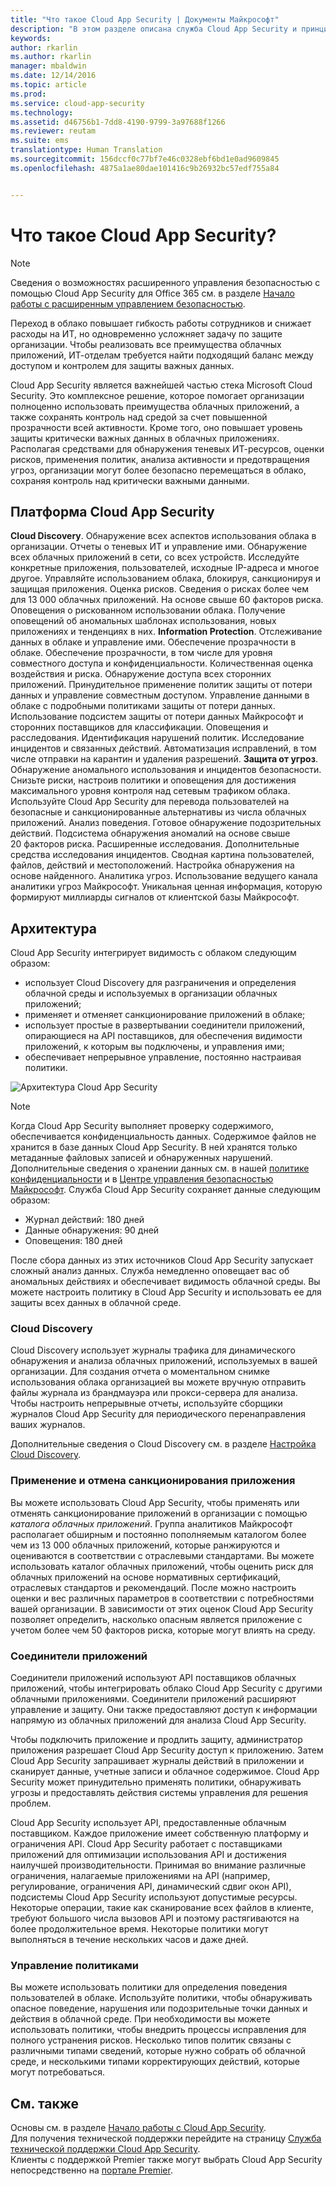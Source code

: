```yaml
---
title: "Что такое Cloud App Security | Документы Майкрософт"
description: "В этом разделе описана служба Cloud App Security и принципы ее работы."
keywords: 
author: rkarlin
ms.author: rkarlin
manager: mbaldwin
ms.date: 12/14/2016
ms.topic: article
ms.prod: 
ms.service: cloud-app-security
ms.technology: 
ms.assetid: d46756b1-7dd8-4190-9799-3a97688f1266
ms.reviewer: reutam
ms.suite: ems
translationtype: Human Translation
ms.sourcegitcommit: 156dccf0c77bf7e46c0328ebf6bd1e0ad9609845
ms.openlocfilehash: 4875a1ae80dae101416c9b26932bc57edf755a84


---
```

# <a name="what-is-cloud-app-security"></a>Что такое Cloud App Security?

> [!NOTE]
> Сведения о возможностях расширенного управления безопасностью с помощью Cloud App Security для Office 365 см. в разделе [Начало работы с расширенным управлением безопасностью](https://support.office.com/article/Get-started-with-Advanced-Management-Security-d9ee4d67-f2b3-42b4-9c9e-c4529904990a).

Переход в облако повышает гибкость работы сотрудников и снижает расходы на ИТ, но одновременно усложняет задачу по защите организации. Чтобы реализовать все преимущества облачных приложений, ИТ-отделам требуется найти подходящий баланс между доступом и контролем для защиты важных данных.  

Cloud App Security является важнейшей частью стека Microsoft Cloud Security. Это комплексное решение, которое помогает организации полноценно использовать преимущества облачных приложений, а также сохранять контроль над средой за счет повышенной прозрачности всей активности. Кроме того, оно повышает уровень защиты критически важных данных в облачных приложениях. Располагая средствами для обнаружения теневых ИТ-ресурсов, оценки рисков, применения политик, анализа активности и предотвращения угроз, организации могут более безопасно перемещаться в облако, сохраняя контроль над критически важными данными.  

## <a name="the-cloud-app-security-framework"></a>Платформа Cloud App Security  


**Cloud Discovery**. Обнаружение всех аспектов использования облака в организации. Отчеты о теневых ИТ и управление ими. Обнаружение всех облачных приложений в сети, со всех устройств. Исследуйте конкретные приложения, пользователей, исходные IP-адреса и многое другое. Управляйте использованием облака, блокируя, санкционируя и защищая приложения. Оценка рисков. Сведения о рисках более чем для 13 000 облачных приложений. На основе свыше 60 факторов риска. Оповещения о рискованном использовании облака. Получение оповещений об аномальных шаблонах использования, новых приложениях и тенденциях в них. **Information Protection**. Отслеживание данных в облаке и управление ими. Обеспечение прозрачности в облаке. Обеспечение прозрачности, в том числе для уровня совместного доступа и конфиденциальности. Количественная оценка воздействия и риска. Обнаружение доступа всех сторонних приложений. Принудительное применение политик защиты от потери данных и управление совместным доступом. Управление данными в облаке с подробными политиками защиты от потери данных. Использование подсистем защиты от потери данных Майкрософт и сторонних поставщиков для классификации. Оповещения и расследования. Идентификация нарушений политик. Исследование инцидентов и связанных действий. Автоматизация исправлений, в том числе отправки на карантин и удаления разрешений. **Защита от угроз**. Обнаружение аномального использования и инцидентов безопасности. Снизьте риски, настроив политики и оповещения для достижения максимального уровня контроля над сетевым трафиком облака. Используйте Cloud App Security для перевода пользователей на безопасные и санкционированные альтернативы из числа облачных приложений.
Анализ поведения. Готовое обнаружение подозрительных действий. Подсистема обнаружения аномалий на основе свыше 20 факторов риска. Расширенные исследования. Дополнительные средства исследования инцидентов. Сводная картина пользователей, файлов, действий и местоположений. Настройка обнаружения на основе найденного. Аналитика угроз. Использование ведущего канала аналитики угроз Майкрософт. Уникальная ценная информация, которую формируют миллиарды сигналов от клиентской базы Майкрософт.

## <a name="architecture"></a>Архитектура  

Cloud App Security интегрирует видимость с облаком следующим образом:  

-   использует Cloud Discovery для разграничения и определения облачной среды и используемых в организации облачных приложений;
-   применяет и отменяет санкционирование приложений в облаке;  
-   использует простые в развертывании соединители приложений, опирающиеся на API поставщиков, для обеспечения видимости приложений, к которым вы подключены, и управления ими;  
-   обеспечивает непрерывное управление, постоянно настраивая политики.  

![Архитектура Cloud App Security](./media/architecture.png)  

> [!NOTE]  
> Когда Cloud App Security выполняет проверку содержимого, обеспечивается конфиденциальность данных. Содержимое файлов не хранится в базе данных Cloud App Security. В ней хранятся только метаданные файловых записей и обнаруженных нарушений. Дополнительные сведения о хранении данных см. в нашей [политике конфиденциальности](http://go.microsoft.com/fwlink/?LinkId=512132) и в [Центре управления безопасностью Майкрософт](https://www.microsoft.com/TrustCenter/Privacy/You-are-in-control-of-your-data).
Служба Cloud App Security сохраняет данные следующим образом:
>- Журнал действий: 180 дней
>- Данные обнаружения: 90 дней
>- Оповещения: 180 дней

После сбора данных из этих источников Cloud App Security запускает сложный анализ данных. Служба немедленно оповещает вас об аномальных действиях и обеспечивает видимость облачной среды. Вы можете настроить политику в Cloud App Security и использовать ее для защиты всех данных в облачной среде.  

### <a name="cloud-discovery"></a>Cloud Discovery  

Cloud Discovery использует журналы трафика для динамического обнаружения и анализа облачных приложений, используемых в вашей организации. Для создания отчета о моментальном снимке использования облака организацией вы можете вручную отправить файлы журнала из брандмауэра или прокси-сервера для анализа. Чтобы настроить непрерывные отчеты, используйте сборщики журналов Cloud App Security для периодического перенаправления ваших журналов.  

Дополнительные сведения о Cloud Discovery см. в разделе [Настройка Cloud Discovery](set-up-cloud-discovery.md).

### <a name="sanctioning-and-unsanctioning-an-app"></a>Применение и отмена санкционирования приложения  

Вы можете использовать Cloud App Security, чтобы применять или отменять санкционирование приложений в организации с помощью *каталога облачных приложений*. Группа аналитиков Майкрософт располагает обширным и постоянно пополняемым каталогом более чем из 13 000 облачных приложений, которые ранжируются и оцениваются в соответствии с отраслевыми стандартами. Вы можете использовать каталог облачных приложений, чтобы оценить риск для облачных приложений на основе нормативных сертификаций, отраслевых стандартов и рекомендаций. После можно настроить оценки и вес различных параметров в соответствии с потребностями вашей организации. В зависимости от этих оценок Cloud App Security позволяет определить, насколько опасным является приложение с учетом более чем 50 факторов риска, которые могут влиять на среду.  

### <a name="app-connectors"></a>Соединители приложений  
Соединители приложений используют API поставщиков облачных приложений, чтобы интегрировать облако Cloud App Security с другими облачными приложениями. Соединители приложений расширяют управление и защиту. Они также предоставляют доступ к информации напрямую из облачных приложений для анализа Cloud App Security.  

Чтобы подключить приложение и продлить защиту, администратор приложения разрешает Cloud App Security доступ к приложению. Затем Cloud App Security запрашивает журналы действий в приложении и сканирует данные, учетные записи и облачное содержимое. Cloud App Security может принудительно применять политики, обнаруживать угрозы и предоставлять действия системы управления для решения проблем.  

Cloud App Security использует API, предоставленные облачным поставщиком. Каждое приложение имеет собственную платформу и ограничения API. Cloud App Security работает с поставщиками приложений для оптимизации использования API и достижения наилучшей производительности. Принимая во внимание различные ограничения, налагаемые приложениями на API (например, регулирование, ограничения API, динамический сдвиг окон API), подсистемы Cloud App Security используют допустимые ресурсы. Некоторые операции, такие как сканирование всех файлов в клиенте, требуют большого числа вызовов API и поэтому растягиваются на более продолжительное время. Некоторые политики могут выполняться в течение нескольких часов и даже дней.  

### <a name="policy-control"></a>Управление политиками  

Вы можете использовать политики для определения поведения пользователей в облаке. Используйте политики, чтобы обнаруживать опасное поведение, нарушения или подозрительные точки данных и действия в облачной среде. При необходимости вы можете использовать политики, чтобы внедрить процессы исправления для полного устранения рисков. Несколько типов политик связаны с различными типами сведений, которые нужно собрать об облачной среде, и несколькими типами корректирующих действий, которые могут потребоваться.  

## <a name="see-also"></a>См. также  

Основы см. в разделе [Начало работы с Cloud App Security](getting-started-with-cloud-app-security.md).    
Для получения технической поддержки перейдите на страницу [Служба технической поддержки Cloud App Security](http://support.microsoft.com/oas/default.aspx?prid=16031).   
Клиенты с поддержкой Premier также могут выбрать Cloud App Security непосредственно на [портале Premier](https://premier.microsoft.com/).   



<!--HONumber=Dec16_HO2-->


